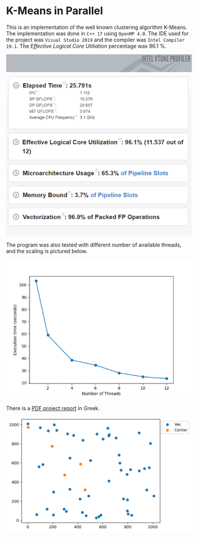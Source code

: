 # K-Means in Parallel
This is an implementation of the well known clustering algorithm K-Means. The implementation was done in `C++ 17` using `OpenMP 4.0`. The IDE used for the project was `Visual Studio 2019` and the compiler was `Intel Compiler 19.1`. The *Effective Logical Core Utiliation* percentage was 96.1 %. 

![Effective Logical Core Utilization Percentage](performance.PNG "Effective Logical Core Utilization Percentage")

The program was also tested with different number of available threads, and the scaling is pictured below.

![Thread Parallelism Convergence](convergence.png "Thread Parallelism Convergence")

There is a [PDF project report](parallel-programming-lab-2.pdf) in Greek.

![Demo](kmeans.gif)
